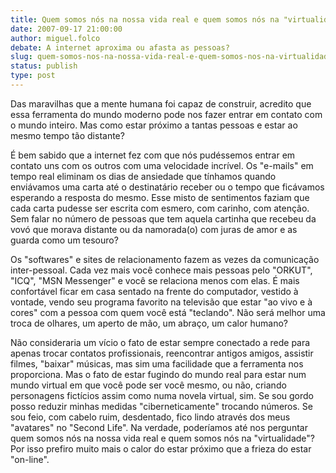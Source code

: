 ```yaml
---
title: Quem somos nós na nossa vida real e quem somos nós na "virtualidade"?
date: 2007-09-17 21:00:00
author: miguel.folco
debate: A internet aproxima ou afasta as pessoas?
slug: quem-somos-nos-na-nossa-vida-real-e-quem-somos-nos-na-virtualidade
status: publish 
type: post
---
```


Das maravilhas que a mente humana foi capaz de construir, acredito que essa ferramenta do mundo moderno pode nos fazer entrar em contato com o mundo inteiro. Mas como estar próximo a tantas pessoas e estar ao mesmo tempo tão distante?


É bem sabido que a internet fez com que nós pudéssemos entrar em contato uns com os outros com uma velocidade incrível. Os "e-mails" em tempo real eliminam os dias de ansiedade que tínhamos quando enviávamos uma carta até o destinatário receber ou o tempo que ficávamos esperando a resposta do mesmo. Esse misto de sentimentos faziam que cada carta pudesse ser escrita com esmero, com carinho, com atenção. Sem falar no número de pessoas que tem aquela cartinha que recebeu da vovó que morava distante ou da namorada(o) com juras de amor e as guarda como um tesouro?


Os "softwares" e sites de relacionamento fazem as vezes da comunicação inter-pessoal. Cada vez mais você conhece mais pessoas pelo "ORKUT", "ICQ", "MSN Messenger" e você se relaciona menos com elas. É mais confortável ficar em casa sentado na frente do computador, vestido à vontade, vendo seu programa favorito na televisão que estar "ao vivo e à cores" com a pessoa com quem você está "teclando". Não será melhor uma troca de olhares, um aperto de mão, um abraço, um calor humano?


Não consideraria um vício o fato de estar sempre conectado a rede para apenas trocar contatos profissionais, reencontrar antigos amigos, assistir filmes, "baixar" músicas, mas sim uma facilidade que a ferramenta nos proporciona. Mas o fato de estar fugindo do mundo real para estar num mundo virtual em que você pode ser você mesmo, ou não, criando personagens fictícios assim como numa novela virtual, sim. Se sou gordo posso reduzir minhas medidas "ciberneticamente" trocando números. Se sou feio, com cabelo ruim, desdentado, fico lindo através dos meus "avatares" no "Second Life". Na verdade, poderíamos até nos perguntar quem somos nós na nossa vida real e quem somos nós na "virtualidade"? Por isso prefiro muito mais o calor do estar próximo que a frieza do estar "on-line".  




